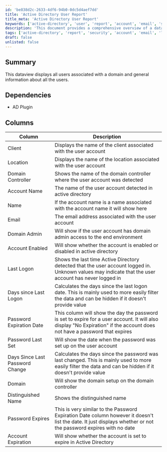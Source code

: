 ```yaml
---
id: 'be838d2c-2633-4df6-94b0-0dc5d4aef7dd'
title: 'Active Directory User Report'
title_meta: 'Active Directory User Report'
keywords: ['active-directory', 'user', 'report', 'account', 'email', 'security']
description: 'This document provides a comprehensive overview of a dataview that displays all users associated with a domain, including their general information, account status, and security details. It outlines the columns available in the report, such as client, location, account name, email, and password expiration details, along with their significance.'
tags: ['active-directory', 'report', 'security', 'account', 'email', 'location', 'client']
draft: false
unlisted: false
---
```

## Summary

This dataview displays all users associated with a domain and general information about all the users.

## Dependencies

- AD Plugin

## Columns

| Column                            | Description                                                                                                                                           |
|-----------------------------------|-------------------------------------------------------------------------------------------------------------------------------------------------------|
| Client                            | Displays the name of the client associated with the user account                                                                                     |
| Location                          | Displays the name of the location associated with the user account                                                                                    |
| Domain Controller                 | Shows the name of the domain controller where the user account was detected                                                                          |
| Account Name                      | The name of the user account detected in active directory                                                                                            |
| Name                              | If the account name is a name associated with the account name it will show here                                                                     |
| Email                             | The email address associated with the user account                                                                                                   |
| Domain Admin                      | Will show if the user account has domain admin access to the end environment                                                                         |
| Account Enabled                   | Will show whether the account is enabled or disabled in active directory                                                                             |
| Last Logon                        | Shows the last time Active Directory detected that the user account logged in. Unknown values may indicate that the user account has never logged in |
| Days since Last Logon             | Calculates the days since the last logon date. This is mainly used to more easily filter the data and can be hidden if it doesn't provide value      |
| Password Expiration Date          | This column will show the day the password is set to expire for a user account. It will also display "No Expiration" if the account does not have a password that expires |
| Password Last Set                 | Will show the date when the password was set up on the user account                                                                                 |
| Days Since Last Password Change    | Calculates the days since the password was last changed. This is mainly used to more easily filter the data and can be hidden if it doesn't provide value |
| Domain                            | Will show the domain setup on the domain controller                                                                                                   |
| Distinguished Name                | Shows the distinguished name                                                                                                                          |
| Password Expires                  | This is very similar to the Password Expiration Date column however it doesn't list the date. It just displays whether or not the password expires with no date |
| Account Expiration                | Will show whether the account is set to expire in Active Directory                                                                                   |







